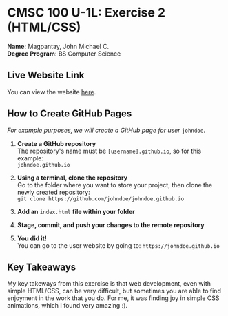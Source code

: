 # CMSC 100 U-1L: Exercise 2 (HTML/CSS)

**Name**: Magpantay, John Michael C.  
**Degree Program**: BS Computer Science

## Live Website Link

You can view the website [here](https://cmsc-100-2s-ay2024-2025.github.io/exer-01-html-and-css-jcmagpantay/).

## How to Create GitHub Pages

_For example purposes, we will create a GitHub page for user_ `johndoe`.

1. **Create a GitHub repository**  
   The repository's name must be `[username].github.io`, so for this example:  
    `johndoe.github.io`

2. **Using a terminal, clone the repository**  
   Go to the folder where you want to store your project, then clone the newly created repository:  
   `git clone https://github.com/johndoe/johndoe.github.io`

3. **Add an** `index.html` **file within your folder**
4. **Stage, commit, and push your changes to the remote repository**
5. **You did it!**  
   You can go to the user website by going to: `https://johndoe.github.io`

## Key Takeaways

My key takeways from this exercise is that web development, even with simple HTML/CSS, can be very difficult, but sometimes you are able to find enjoyment in the work that you do. For me, it was finding joy in simple CSS animations, which I found very amazing :).
